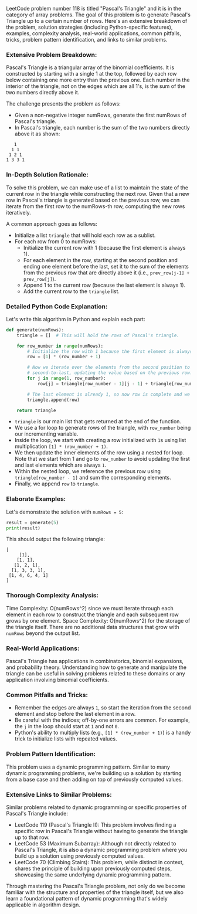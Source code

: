 LeetCode problem number 118 is titled "Pascal's Triangle" and it is in the category of array problems. The goal of this problem is to generate Pascal's Triangle up to a certain number of rows. Here's an extensive breakdown of the problem, solution strategies (including Python-specific features), examples, complexity analysis, real-world applications, common pitfalls, tricks, problem pattern identification, and links to similar problems.

### Extensive Problem Breakdown:
Pascal's Triangle is a triangular array of the binomial coefficients. It is constructed by starting with a single 1 at the top, followed by each row below containing one more entry than the previous one. Each number in the interior of the triangle, not on the edges which are all 1's, is the sum of the two numbers directly above it.

The challenge presents the problem as follows:
- Given a non-negative integer numRows, generate the first numRows of Pascal's triangle.
- In Pascal's triangle, each number is the sum of the two numbers directly above it as shown:

```
   1
  1 1
 1 2 1
1 3 3 1
```

### In-Depth Solution Rationale:
To solve this problem, we can make use of a list to maintain the state of the current row in the triangle while constructing the next row. Given that a new row in Pascal's triangle is generated based on the previous row, we can iterate from the first row to the numRows-th row, computing the new rows iteratively.

A common approach goes as follows:
- Initialize a list `triangle` that will hold each row as a sublist.
- For each row from 0 to numRows:
  - Initialize the current row with 1 (because the first element is always 1).
  - For each element in the row, starting at the second position and ending one element before the last, set it to the sum of the elements from the previous row that are directly above it (i.e., `prev_row[j-1] + prev_row[j]`).
  - Append 1 to the current row (because the last element is always 1).
  - Add the current row to the `triangle` list.

### Detailed Python Code Explanation:
Let's write this algorithm in Python and explain each part:

```python
def generate(numRows):
    triangle = []  # This will hold the rows of Pascal's triangle.

    for row_number in range(numRows):
        # Initialize the row with 1 because the first element is always 1.
        row = [1] * (row_number + 1)

        # Now we iterate over the elements from the second position to the
        # second-to-last, updating the value based on the previous row.
        for j in range(1, row_number):
            row[j] = triangle[row_number - 1][j - 1] + triangle[row_number - 1][j]

        # The last element is already 1, so now row is complete and we can add it to triangle.
        triangle.append(row)

    return triangle
```

- `triangle` is our main list that gets returned at the end of the function.
- We use a for loop to generate rows of the triangle, with `row_number` being our incrementing variable.
- Inside the loop, we start with creating a row initialized with `1`s using list multiplication `[1] * (row_number + 1)`.
- We then update the inner elements of the row using a nested for loop. Note that we start from 1 and go to `row_number` to avoid updating the first and last elements which are always `1`.
- Within the nested loop, we reference the previous row using `triangle[row_number - 1]` and sum the corresponding elements.
- Finally, we append `row` to `triangle`.

### Elaborate Examples:
Let's demonstrate the solution with `numRows = 5`:

```python
result = generate(5)
print(result)
```

This should output the following triangle:

```
[
     [1],
    [1, 1],
   [1, 2, 1],
  [1, 3, 3, 1],
 [1, 4, 6, 4, 1]
]
```

### Thorough Complexity Analysis:
Time Complexity: O(numRows^2) since we must iterate through each element in each row to construct the triangle and each subsequent row grows by one element.
Space Complexity: O(numRows^2) for the storage of the triangle itself. There are no additional data structures that grow with `numRows` beyond the output list.

### Real-World Applications:
Pascal's Triangle has applications in combinatorics, binomial expansions, and probability theory. Understanding how to generate and manipulate the triangle can be useful in solving problems related to these domains or any application involving binomial coefficients.

### Common Pitfalls and Tricks:
- Remember the edges are always `1`, so start the iteration from the second element and stop before the last element in a row.
- Be careful with the indices; off-by-one errors are common. For example, the `j` in the loop should start at `1` and not `0`.
- Python's ability to multiply lists (e.g., `[1] * (row_number + 1)`) is a handy trick to initialize lists with repeated values.

### Problem Pattern Identification:
This problem uses a dynamic programming pattern. Similar to many dynamic programming problems, we're building up a solution by starting from a base case and then adding on top of previously computed values.

### Extensive Links to Similar Problems:
Similar problems related to dynamic programming or specific properties of Pascal's Triangle include:
- LeetCode 119 (Pascal's Triangle II): This problem involves finding a specific row in Pascal's Triangle without having to generate the triangle up to that row.
- LeetCode 53 (Maximum Subarray): Although not directly related to Pascal's Triangle, it is also a dynamic programming problem where you build up a solution using previously computed values.
- LeetCode 70 (Climbing Stairs): This problem, while distinct in context, shares the principle of building upon previously computed steps, showcasing the same underlying dynamic programming pattern.

Through mastering the Pascal's Triangle problem, not only do we become familiar with the structure and properties of the triangle itself, but we also learn a foundational pattern of dynamic programming that's widely applicable in algorithm design.